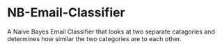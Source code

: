 # NB-Email-Classifier

A Naive Bayes Email Classifier that looks at two separate catagories and determines how similar the two categories are to each other.
